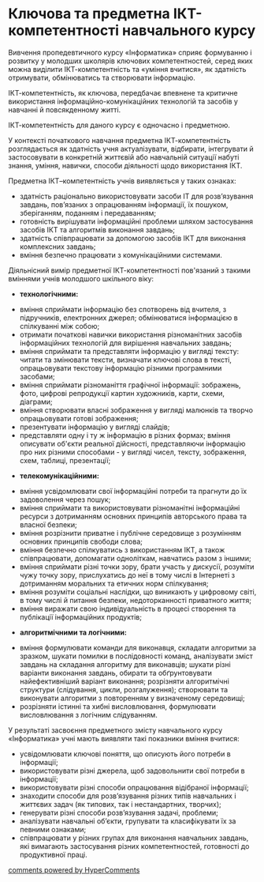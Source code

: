 <div id="hypercomments_widget" class="js-hypercomments-widget invisible"></div>

Ключова та предметна ІКТ-компетентності навчального курсу
=============================================

Вивчення пропедевтичного курсу «Інформатика» сприяє формуванню і розвитку у молодших школярів ключових компетентностей, серед яких можна виділити ІКТ-компетентність та «уміння вчитися», як здатність отримувати, обмінюватись та створювати інформацію. 

ІКТ-компетентність, як ключова, передбачає впевнене та критичне використання інформаційно-комунікаційних технологій та засобів у навчанні й повсякденному житті.

ІКТ-компетентність для даного курсу є одночасно і предметною.

У контексті початкового навчання предметна ІКТ-компетентність розглядається як здатність учня актуалізувати, відбирати, інтегрувати й застосовувати в конкретній життєвій або навчальній ситуації набуті знання, уміння, навички, способи діяльності щодо використання ІКТ. 

Предметна ІКТ–компетентність учнів виявляється у таких ознаках:
<ul>
<li>здатність раціонально використовувати засоби ІТ для розв’язування завдань, пов’язаних з опрацюванням інформації, їх пошуком, зберіганням, поданням і передаванням; </li>
<li>готовність вирішувати інформаційні проблеми шляхом застосування засобів ІКТ та алгоритмів виконання завдань; </li>
<li>здатність співпрацювати за допомогою засобів ІКТ для виконання комплексних завдань;</li>
<li>вміння безпечно працювати з комунікаційними системами. </li>
</ul>


Діяльнісний вимір предметної ІКТ-компетентності пов'язаний з такими вміннями учнів молодшого шкільного віку:
* **технологічними:**
 - вміння сприймати інформацію без спотворень від вчителя, з підручників, електронних джерел; обмінюватися інформацією в спілкуванні між собою; 
 - отримати початкові навички використання різноманітних засобів інформаційних технологій для вирішення навчальних завдань;
 - вміння сприймати та представляти інформацію у вигляді тексту: читати та змінювати тексти, визначати ключові слова в тексті, опрацьовувати текстову інформацію різними програмними засобами; 
 - вміння сприймати різноманіття графічної інформації: зображень, фото, цифрові репродукції картин художників, карти, схеми, діаграми;   
 - вміння створювати власні зображення у вигляді малюнків та творчо опрацьовувати готові зображення;
 - презентувати інформацію у вигляді слайдів;
 - представляти одну і ту ж інформацію в різних формах; вміння описувати об'єкти реальної дійсності, представляючи інформацію про них різними способами - у вигляді чисел, тексту, зображення, схем, таблиці, презентації;

* **телекомунікаційними:**
 - вміння усвідомлювати свої інформаційні потреби та прагнути до їх задоволення через пошук; 
 - вміння сприймати та використовувати різноманітні інформаційні ресурси з дотриманням основних принципів авторського права та власної безпеки;
 - вміння розрізнити приватне і публічне середовище з розумінням основних принципів свободи слова;
 - вміння безпечно спілкуватись з використанням ІКТ, а також співпрацювати, допомагати одноліткам, навчатись разом з іншими; 
 - вміння сприймати різні точки зору, брати участь у дискусії, розуміти чужу точку зору, прислухатись до неї в тому числі в Інтернеті з дотриманням моральних та етичних норм спілкування;
 - вміння розуміти соціальні наслідки, що виникають у цифровому світі, в тому числі й питання безпеки, недоторканності приватного життя;
 - вміння виражати свою індивідуальність в процесі створення та публікації інформаційних продуктів; 

* **алгоритмічними та логічними:**
 - вміння формулювати команди для виконавця, складати алгоритми за зразком, шукати помилки в послідовності команд, аналізувати зміст завдань на складання алгоритму для виконавців; шукати різні варіанти виконання завдань, обирати та обґрунтовувати найефективніший варіант виконання; розрізняти алгоритмічні структури (слідування, цикли, розгалуження); створювати та виконувати алгоритми з повторенням у визначеному середовищі;
 - розрізняти істинні та хибні висловлювання, формулювати висловлювання з логічним слідуванням.

У результаті засвоєння предметного змісту навчального курсу «Інформатика» учні мають виявляти такі показники вміння вчитися: 
<ul>
<li>усвідомлювати ключові поняття, що описують його потреби в інформації;</li>
<li>використовувати різні джерела, щоб задовольнити свої потреби в інформації; </li>
<li>використовувати різні способи опрацювання відібраної інформації;</li>
<li>знаходити способи для розв’язування різних типів навчальних і життєвих задач (як типових, так і нестандартних, творчих);</li>
<li>генерувати різні способи розв’язування задачі, проблеми;</li>
<li>аналізувати навчальні об’єкти, групувати та класифікувати їх за певними ознаками; </li>
<li>співпрацювати у різних групах для виконання навчальних завдань, які вимагають застосування різних компетентностей, готовності до продуктивної праці.</li>
</ul>

<div class="js-hypercomments-container">
<a href="http://hypercomments.com" class="hc-link" title="comments widget">comments powered by HyperComments</a>
</div>